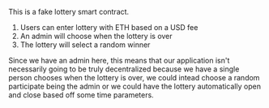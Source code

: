 This is a fake lottery smart contract.

1. Users can enter lottery with ETH based on a USD fee
2. An admin will choose when the lottery is over
3. The lottery will select a random winner

Since we have an admin here, this means that our application isn't necessarily going
to be truly decentralized because we have a single person chooses when the lottery is
over, we could intead choose a random participate being the admin or we could have the
lottery automatically open and close based off some time parameters.
